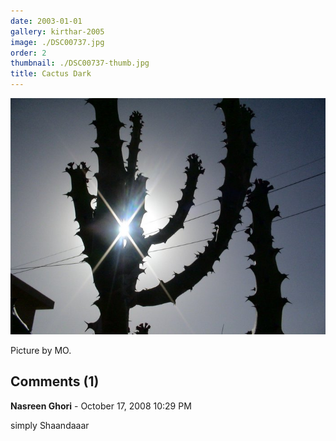 ```yaml
---
date: 2003-01-01
gallery: kirthar-2005
image: ./DSC00737.jpg
order: 2
thumbnail: ./DSC00737-thumb.jpg
title: Cactus Dark
---
```


![Cactus Dark](./DSC00737.jpg)

Picture by MO.

<div id="comments">

## Comments (1)

<div id="comment">

**Nasreen Ghori** - October 17, 2008 10:29 PM

simply Shaandaaar

</div>

</div>